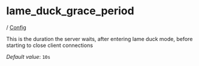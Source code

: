 # lame_duck_grace_period

/ [Config](../README.md) 

This is the duration the server waits, after entering
lame duck mode, before starting to close client connections

*Default value*: `10s`
